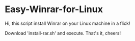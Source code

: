 # Easy-Winrar-for-Linux

Hi, this script install Winrar on your Linux machine in a flick!

Download 'install-rar.sh' and execute. That's it, cheers!
